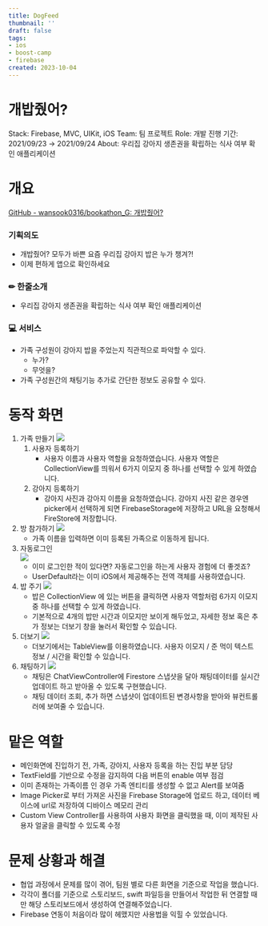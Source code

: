 ```yaml
---
title: DogFeed
thumbnail: ''
draft: false
tags:
- ios
- boost-camp
- firebase
created: 2023-10-04
---
```


# 개밥줬어?

Stack: Firebase, MVC, UIKit, iOS
Team: 팀 프로젝트
Role: 개발
진행 기간: 2021/09/23 → 2021/09/24
About: 우리집 강아지 생존권을 확립하는 식사 여부 확인 애플리케이션

# 개요

[GitHub - wansook0316/bookathon_G: 개밥줬어?](https://github.com/wansook0316/bookathon_G)

### **기획의도**

* 개밥줬어? 모두가 바쁜 요즘 우리집 강아지 밥은 누가 챙겨?!
* 이제 편하게 앱으로 확인하세요

### **✏ 한줄소개**

* 우리집 강아지 생존권을 확립하는 식사 여부 확인 애플리케이션

### **💻 서비스**

* 가족 구성원이 강아지 밥을 주었는지 직관적으로 파악할 수 있다.
  * 누가?
  * 무엇을?
* 가족 구성원간의 채팅기능 추가로 간단한 정보도 공유할 수 있다.

# 동작 화면

1. 가족 만들기
   ![](134623608-9f7bfc98-48c5-4ca2-af4b-536026d7ac75.gif)
   1. 사용자 등록하기
      * 사용자 이름과 사용자 역할을 요청하였습니다. 사용자 역할은 CollectionView를 띄워서 6가지 이모지 중 하나를 선택할 수 있게 하였습니다.
   1. 강아지 등록하기
      * 강아지 사진과 강아지 이름을 요청하였습니다. 강아지 사진 같은 경우엔 picker에서 선택하게 되면 FirebaseStorage에 저장하고 URL을 요청해서 FireStore에 저장합니다.
1. 방 참가하기
   ![](134623606-bc12bc63-f619-48dd-8c79-450d619e928d.gif) 
   * 가족 이름을 입력하면 이미 등록된 가족으로 이동하게 됩니다.
1. 자동로그인  
   ![](134623605-c4f05fea-9403-4ce0-9020-496fc7443288.gif)
   * 이미 로그인한 적이 있다면? 자동로그인을 하는게 사용자 경험에 더 좋겟죠?
   * UserDefault라는 이미 iOS에서 제공해주는 전역 객체를 사용하였습니다.
1. 밥 주기
   ![](134623602-34bfc8c5-3aad-472c-b337-de236d70cfd2.gif)
   * 밥은 CollectionView 에 있는 버튼을 클릭하면 사용자 역할처럼 6가지 이모지 중 하나를 선택할 수 있게 하였습니다.
   * 기본적으로 4개의 밥만 시간과 이모지만 보이게 해두었고, 자세한 정보 혹은 추가 정보는 더보기 창을 눌러서 확인할 수 있습니다.
1. 더보기
   ![](134623595-eb2c508f-9cc7-4a17-a3a6-e065402e8e42.gif)
   * 더보기에서는 TableView를 이용하였습니다. 사용자 이모지 / 준 먹이 텍스트 정보 / 시간을 확인할 수 있습니다.
1. 채팅하기
   ![](134623582-ec22df0e-a2ef-4ae9-8f6a-ad15a6228918.gif)
   * 채팅은 ChatViewController에 Firestore 스냅샷을 달아 채팅데이터를 실시간 업데이트 하고 받아올 수 있도록 구현했습니다.
   * 채팅 데이터 조회, 추가 하면 스냅샷이 업데이트된 변경사항을 받아와 뷰컨트롤러에 보여줄 수 있습니다.

# 맡은 역할

* 메인화면에 진입하기 전, 가족, 강아지, 사용자 등록을 하는 진입 부분 담당
* TextField를 기반으로 수정을 감지하여 다음 버튼의 enable 여부 점검
* 이미 존재하는 가족이름 인 경우 가족 엔티티를 생성할 수 없고 Alert를 보여줌
* Image Picker로 부터 가져온 사진을 Firebase Storage에 업로드 하고, 데이터 베이스에 url로 저장하여 디바이스 메모리 관리
* Custom View Controller를 사용하여 사용자 화면을 클릭했을 때, 이미 제작된 사용자 얼굴을 클릭할 수 있도록 수정

# 문제 상황과 해결

* 협업 과정에서 문제를 많이 겪어, 팀원 별로 다른 화면을 기준으로 작업을 했습니다.
* 각각이 폴더를 기준으로 스토리보드, swift 파일등을 만들어서 작업한 뒤 연결할 때만 해당 스토리보드에서 생성하여 연결해주었습니다.
* Firebase 연동이 처음이라 많이 헤맸지만 사용법을 익힐 수 있었습니다.
